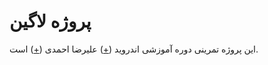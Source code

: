 # پروژه لاگین

این پروژه تمرینی دوره آموزشی اندروید
([+](https://www.daneshjooyar.com/android-programming/))
علیرضا احمدی
([+](https://alirezaahmadi.info/))
است.
